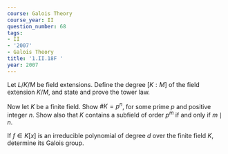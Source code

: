 ```yaml
---
course: Galois Theory
course_year: II
question_number: 68
tags:
- II
- '2007'
- Galois Theory
title: '1.II.18F '
year: 2007
---
```



Let $L / K / M$ be field extensions. Define the degree $[K: M]$ of the field extension $K / M$, and state and prove the tower law.

Now let $K$ be a finite field. Show $\# K=p^{n}$, for some prime $p$ and positive integer $n$. Show also that $K$ contains a subfield of order $p^{m}$ if and only if $m \mid n$.

If $f \in K[x]$ is an irreducible polynomial of degree $d$ over the finite field $K$, determine its Galois group.
